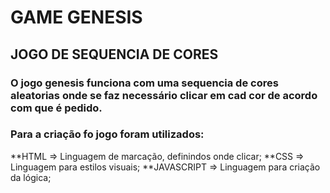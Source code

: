 # GAME GENESIS

## JOGO DE SEQUENCIA DE CORES

### O jogo genesis funciona com uma sequencia de cores aleatorias onde se faz necessário clicar em cad cor de acordo com que é pedido.

### Para a criação fo jogo foram utilizados:
**HTML => Linguagem de marcação, definindos onde clicar;
**CSS => Linguagem para estilos visuais;
**JAVASCRIPT => Linguagem para criação da lógica;